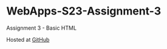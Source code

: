 # WebApps-S23-Assignment-3
Assignment 3 - Basic HTML

Hosted at [GitHub](https://44-563-web-apps-s23.github.io/44563-webapps-assignment-3-Satish-Pinnamani/)
